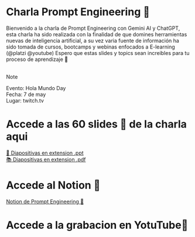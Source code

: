 # Charla Prompt Engineering 🤖

Bienvenido a la charla de Prompt Engineering con Gemini AI y ChatGPT, esta charla ha sido realizada con la finalidad de que domines herramientas nuevas de inteligencia artificial, a su vez varia fuente de información ha sido tomada de cursos, bootcamps y webinas enfocados a E-learning (@platzi @youtube) Espero que estas slides y topics sean increibles para tu proceso de aprendizaje 🧠 <br>
<br>

> [!NOTE]
> Evento: Hola Mundo Day <br>
> Fecha: 7 de may <br>
> Lugar: twitch.tv

# Accede a las 60 slides 🚀 de la charla aqui
[🎯 Diapositivas en extension .ppt](https://docs.google.com/presentation/d/1b7V5IFVLw2qMbJ0DI2_9sYYChcsRiF6v/edit?usp=drive_link&ouid=101757647096398765195&rtpof=true&sd=true) <br>
[📚 Diapositivas en extension .pdf](https://drive.google.com/file/d/1F3ttVPu8n3a6bWZwNQtv1OpTtnZ7BAU8/view?usp=drive_link)

# Accede al Notion 📌
[Notion de Prompt Engineering 🔎](https://twisty-receipt-2f6.notion.site/Prompts-en-Espa-ol-17cc22116249492c8d5a0aa7382809a9)

# Accede a la grabacion en YotuTube🎥
